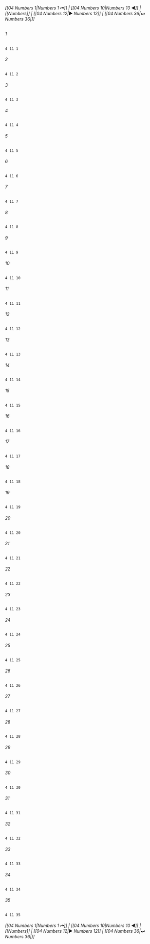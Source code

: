 
###### [[04 Numbers 1|Numbers 1 ⏮]] | [[04 Numbers 10|Numbers 10 ◀]] | [[Numbers]] | [[04 Numbers 12|▶ Numbers 12]] | [[04 Numbers 36|⏭ Numbers 36|]]

###### 1
``` verse
4 11 1 
```
###### 2
``` verse
4 11 2 
```
###### 3
``` verse
4 11 3 
```
###### 4
``` verse
4 11 4 
```
###### 5
``` verse
4 11 5 
```
###### 6
``` verse
4 11 6 
```
###### 7
``` verse
4 11 7 
```
###### 8
``` verse
4 11 8 
```
###### 9
``` verse
4 11 9 
```
###### 10
``` verse
4 11 10 
```
###### 11
``` verse
4 11 11 
```
###### 12
``` verse
4 11 12 
```
###### 13
``` verse
4 11 13 
```
###### 14
``` verse
4 11 14 
```
###### 15
``` verse
4 11 15 
```
###### 16
``` verse
4 11 16 
```
###### 17
``` verse
4 11 17 
```
###### 18
``` verse
4 11 18 
```
###### 19
``` verse
4 11 19 
```
###### 20
``` verse
4 11 20 
```
###### 21
``` verse
4 11 21 
```
###### 22
``` verse
4 11 22 
```
###### 23
``` verse
4 11 23 
```
###### 24
``` verse
4 11 24 
```
###### 25
``` verse
4 11 25 
```
###### 26
``` verse
4 11 26 
```
###### 27
``` verse
4 11 27 
```
###### 28
``` verse
4 11 28 
```
###### 29
``` verse
4 11 29 
```
###### 30
``` verse
4 11 30 
```
###### 31
``` verse
4 11 31 
```
###### 32
``` verse
4 11 32 
```
###### 33
``` verse
4 11 33 
```
###### 34
``` verse
4 11 34 
```
###### 35
``` verse
4 11 35 
```

###### [[04 Numbers 1|Numbers 1 ⏮]] | [[04 Numbers 10|Numbers 10 ◀]] | [[Numbers]] | [[04 Numbers 12|▶ Numbers 12]] | [[04 Numbers 36|⏭ Numbers 36|]]

